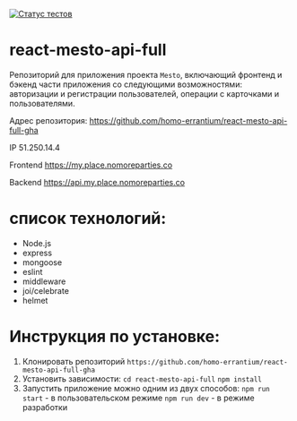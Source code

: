 [![Статус тестов](../../actions/workflows/tests.yml/badge.svg)](../../actions/workflows/tests.yml)

# react-mesto-api-full

Репозиторий для приложения проекта `Mesto`, включающий фронтенд и бэкенд части приложения со следующими возможностями: авторизации и регистрации пользователей, операции с карточками и пользователями.

Адрес репозитория: https://github.com/homo-errantium/react-mesto-api-full-gha

<!-- ## Ссылки на проект -->

<!-- IP-адрес 51.250.14.4

Frontend [https://my.place.nomoreparties.co](https://my.place.nomoreparties.co)

Backend [https://api.my.place.nomoreparties.co](https://api.my.place.nomoreparties.co) -->

<!-- # Ссылки:

IP 51.250.14.4

Frontend: https://my.place.nomoreparties.co

Backend: https://api.my.place.nomoreparties.co -->

IP 51.250.14.4

Frontend https://my.place.nomoreparties.co

Backend https://api.my.place.nomoreparties.co

# cписок технологий:

-   Node.js
-   express
-   mongoose
-   eslint
-   middleware
-   joi/celebrate
-   helmet

# Инструкция по установке:

1. Клонировать репозиторий
   `https://github.com/homo-errantium/react-mesto-api-full-gha`
2. Установить зависимости:
   `cd react-mesto-api-full`
   `npm install`
3. Запустить приложение можно одним из двух способов:
   `npm run start` - в пользовательском режиме
   `npm run dev` - в режиме разработки
